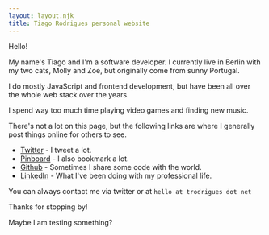 ```yaml
---
layout: layout.njk
title: Tiago Rodrigues personal website
---
```


Hello!

My name's Tiago and I'm a software developer. I currently live in Berlin with my two cats, Molly and Zoe, but originally come from sunny Portugal.

I do mostly JavaScript and frontend development, but have been all over the whole web stack over the years.

I spend way too much time playing video games and finding new music.

There's not a lot on this page, but the following links are where I generally post things online for others to see.

* [Twitter](https://twitter.com/trodrigues) - I tweet a lot.
* [Pinboard](https://pinboard.in/u:trodrigues) - I also bookmark a lot.
* [Github](https://github.com/trodrigues) - Sometimes I share some code with the world.
* [LinkedIn](https://www.linkedin.com/in/tmcrodrigues/) - What I've been doing with my professional life.

You can always contact me via twitter or at `hello at trodrigues dot net`

Thanks for stopping by!

Maybe I am testing something?
